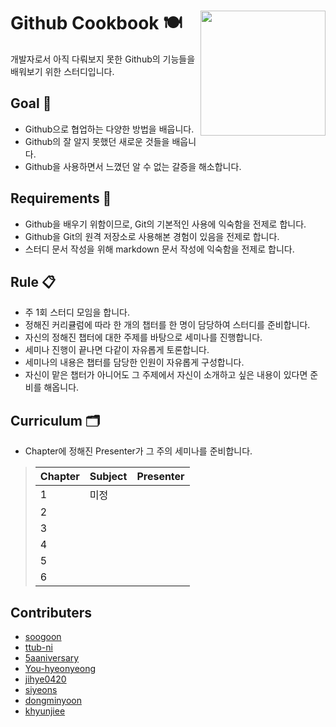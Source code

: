 # Github Cookbook 🍽 <img src="https://github.githubassets.com/images/modules/logos_page/Octocat.png" width="200" align=right>
개발자로서 아직 다뤄보지 못한 Github의 기능들을 배워보기 위한 스터디입니다.

## Goal 🌟

- Github으로 협업하는 다양한 방법을 배웁니다.
- Github의 잘 알지 못했던 새로운 것들을 배웁니다.
- Github을 사용하면서 느꼈던 알 수 없는 갈증을 해소합니다.

## Requirements 📌

- Github을 배우기 위함이므로, Git의 기본적인 사용에 익숙함을 전제로 합니다.
- Github을 Git의 원격 저장소로 사용해본 경험이 있음을 전제로 합니다.
- 스터디 문서 작성을 위해 markdown 문서 작성에 익숙함을 전제로 합니다.

## Rule 📋

- 주 1회 스터디 모임을 합니다.
- 정해진 커리큘럼에 따라 한 개의 챕터를 한 명이 담당하여 스터디를 준비합니다.
- 자신의 정해진 챕터에 대한 주제를 바탕으로 세미나를 진행합니다.
- 세미나 진행이 끝나면 다같이 자유롭게 토론합니다.
- 세미나의 내용은 챕터를 담당한 인원이 자유롭게 구성합니다.
- 자신이 맡은 챕터가 아니어도 그 주제에서 자신이 소개하고 싶은 내용이 있다면 준비를 해옵니다.

## Curriculum 🗂

- Chapter에 정해진 Presenter가 그 주의 세미나를 준비합니다.

> | Chapter | Subject                 | Presenter      |
> | ------- | ----------------------- | -------------- |
> | 1       |       미정               |                |
> | 2       |                         |                |
> | 3       |                         |                |
> | 4       |                         |                |
> | 5       |                         |                |
> | 6       |                         |                |

## Contributers

- [soogoon](https://github.com/soogoon)
- [ttub-ni](https://github.com/ttub-ni)
- [5aaniversary](https://github.com/5aaniversary)
- [You-hyeonyeong](https://github.com/You-hyeonyeong)
- [jihye0420](https://github.com/jihye0420)
- [siyeons](https://github.com/siyeons)
- [dongminyoon](https://github.com/dongminyoon)
- [khyunjiee](https://github.com/khyunjiee)
